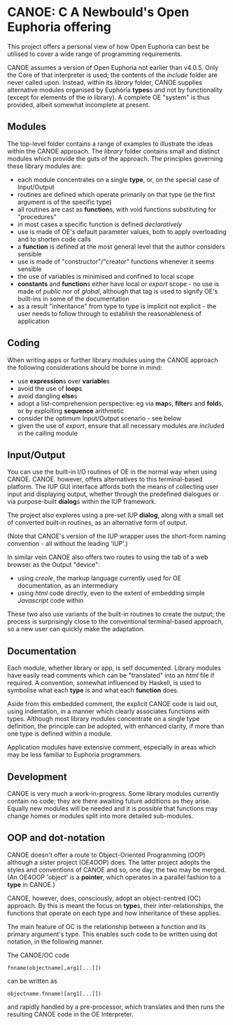# CANOE: C A Newbould's Open Euphoria offering

This project offers a personal view of how Open Euphoria can best be utilised to cover a wide range of programming requirements.

CANOE assumes a version of Open Euphoria not earlier than v4.0.5. Only the Core of that interpreter is used; the contents of the *include* folder are never called upon. Instead, within its *library* folder, CANOE supplies alternative modules organised by Euphoria **types**s and not by functionality (except for elements of the *io* library). A complete OE "system" is thus provided, albeit somewhat incomplete at present.

## Modules
The top-level folder contains a range of examples to illustrate the ideas within the CANOE approach. The *library* folder contains small and distinct modules which provide the guts of the approach. The principles governing these library modules are:

* each module concentrates on a single **type**, or, on the special case of Input/Output
* routines are defined which operate primarily on that type (ie the first argument is of the specific type)
* all routines are cast as **function**s, with void functions substituting for "procedures"
* in most cases a specific function is defined *declaratively*
* use is made of OE's default parameter values, both to apply overloading and to shorten code calls
* a **function** is defined at the most general level that the author considers sensible
* use is made of "constructor"/"creator" functions whenever it seems sensible
* the use of variables is minimised and confined to local scope
* **constants** and **function**s either have local or *export* scope - no use is made of *public* nor of *global*, although that tag is used to signify OE's built-ins in some of the documentation
* as a result "inheritance" from type to type is implicit not explicit - the user needs to follow through to establish the reasonableness of application

## Coding

When writing apps or further library modules using the CANOE approach the following considerations should be borne in mind:

* use **expression**s over **variable**s
* avoid the use of **loop**s
* avoid dangling **else**s
* adopt a list-comprehension perspective: eg via **map**s, **filter**s and **fold**s, or by exploiting **sequence** arithmetic
* consider the optimum Input/Output scenario - see below
* given the use of *export*, ensure that all necessary modules are *include*d in the calling module

## Input/Output

You can use the built-in I/O routines of OE in the normal way when using CANOE. CANOE. however, offers alternatives to this terminal-based platform. The IUP GUI interface affords both the means of collecting user input and displaying output, whether through the predefined dialogues or via purpose-built **dialog**s within the IUP framework.

The project also explores using a pre-set IUP **dialog**, along with a small set of converted built-in routines, as an alternative form of output.

(Note that CANOE's version of the IUP wrapper uses the short-form naming convention - all without the leading 'IUP'.)

In similar vein CANOE also offers two routes to using the tab of a web browser as the Output "device":

* using *creole*, the markup language currently used for OE documentation, as an intermediary
* using *html* code directly, even to the extent of embedding simple *Javascript* code within

These two also use variants of the built-in routines to create the output; the process is surprisingly close to the conventional terminal-based approach, so a new user can quickly make the adaptation.

## Documentation

Each module, whether library or app, is self documented. Library modules have easily read comments which can be "translated" into an *html* file if required. A convention, somewhat influenced by Haskell, is used to symbolise what each **type** is and what each **function** does.

Aside from this embedded comment, the explicit CANOE code is laid out, using indentation, in a manner which clearly associates functions with types. Although most library modules concentrate on a single type definition, the principle can be adopted, with enhanced clarity, if more than one type is defined within a module.

Application modules have extensive comment, especially in areas which may be less familiar to Euphoria programmers.

## Development

CANOE is very much a work-in-progress. Some library modules currently contain no code; they are there awaiting future additions as they arise. Equally new modules will be needed and it is possible that functions may change homes or modules split into more detailed sub-modules.

## OOP and dot-notation

CANOE doesn't offer a route to Object-Oriented Programming (OOP) although a sister project (OE4OOP) does. The latter project adopts the styles and conventions of CANOE and so, one day, the two may be merged. (An OE4OOP 'object' is a **pointer**, which operates in a parallel fashion to a **type** in CANOE.)

CANOE, however, does, consciously, adopt an object-centred (OC) approach. By this is meant the focus on **type**s, their inter-relationships, the functions that operate on each type and how inheritance of these applies.

The main feature of OC is the relationship between a function and its primary argument's type. This enables such code to be written using dot notation, in the following manner.

The CANOE/OC code

`fnname(objectname[,arg1[...]])`

can be written as

`objectname.fnname([arg1[...]])`

and rapidly handled by a pre-processor, which translates and then runs the resulting CANOE code in the OE Interpreter.
